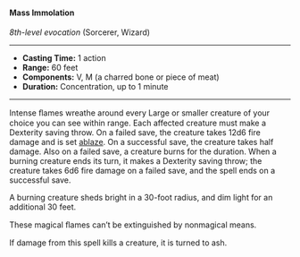 #### Mass Immolation
*8th-level evocation* (Sorcerer, Wizard)
___
- **Casting Time:** 1 action
- **Range:** 60 feet
- **Components:** V, M (a charred bone or piece of meat)
- **Duration:** Concentration, up to 1 minute
---
Intense ﬂames wreathe around every Large or smaller creature of your choice you can see within range. Each affected creature must make a Dexterity saving throw. On a failed save, the creature takes 12d6 fire damage and is set [ablaze](../../Conditions/Ablaze.md). On a successful save, the creature takes half damage. Also on a failed save, a creature burns for the duration. When a burning creature ends its turn, it makes a Dexterity saving throw; the creature takes 6d6 fire damage on a failed save, and the spell ends on a successful save.

A burning creature sheds bright in a 30-foot radius, and dim light for an additional 30 feet.

These magical ﬂames can’t be extinguished by nonmagical means.

If damage from this spell kills a creature, it is turned to ash.
